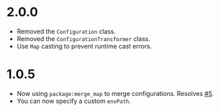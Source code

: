 # 2.0.0
* Removed the `Configuration` class.
* Removed the `ConfigurationTransformer` class.
* Use `Map` casting to prevent runtime cast errors.

# 1.0.5
* Now using `package:merge_map` to merge configurations. Resolves
[#5](https://github.com/angel-dart/configuration/issues/5).
* You can now specify a custom `envPath`.